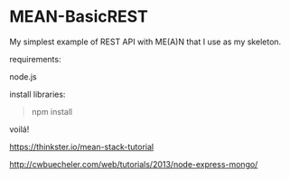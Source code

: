 # MEAN-BasicREST
My simplest example of REST API with ME(A)N that I use as my skeleton.



requirements:

node.js



install libraries:


> npm install

voilá!


https://thinkster.io/mean-stack-tutorial

http://cwbuecheler.com/web/tutorials/2013/node-express-mongo/
